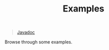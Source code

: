 <div align="center">
  <h1>Examples</h1>
</div>

<br />

> [Javadoc](https://arthurfiorette.github.io/sink-library/)

Browse through some examples.
